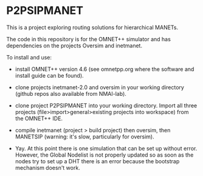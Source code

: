 # P2PSIPMANET

This is a project exploring routing solutions for hierarchical MANETs.

The code in this repository is for the OMNET++ simulator and has dependencies on the projects Oversim and inetmanet.

To install and use:
- install OMNET++ version 4.6 (see omnetpp.org where the software and install guide can be found).
- clone projects inetmanet-2.0 and oversim in your working directory (github repos also available from NMAI-lab).
- clone project P2PSIPMANET into your working directory.
Import all three projects (file>import>general>existing projects into workspace) from the OMNET++ IDE.
- compile inetmanet (project > build project) then oversim, then MANETSIP (warning: it's slow, particularly for oversim).

- Yay. At this point there is one simulation that can be set up without error. However, the Global Nodelist is not properly updated so as soon as the nodes try to set up a DHT there is an error because the bootstrap mechanism doesn't work.
